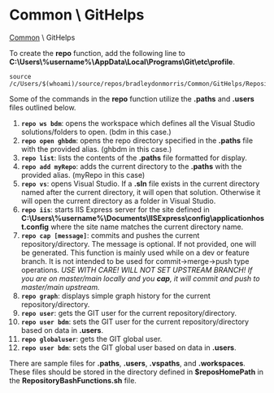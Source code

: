 # Common \ GitHelps

[Common](https://github.com/bradleydonmorris/Common) \ GitHelps

To create the **repo** function, add the following line to **C:\Users\\%username%\AppData\Local\Programs\Git\etc\profile**.

```shell
source /c/Users/$(whoami)/source/repos/bradleydonmorris/Common/GitHelps/RepositoryBashFunctions.sh
```

Some of the commands in the **repo** function utilize the **.paths** and **.users** files outlined below.
1. **`repo ws bdm`**: opens the workspace which defines all the Visual Studio solutions/folders to open. (bdm in this case.)
1. **`repo open ghbdm`**: opens the repo directory specified in the **.paths** file with the provided alias. (ghbdm in this case.)
2. **`repo list`**: lists the contents of the **.paths** file formatted for display.
3. **`repo add myRepo`**: adds the current directory to the **.paths** with the provided alias. (myRepo in this case)
4. **`repo vs`**: opens Visual Studio. If a **.sln** file exists in the current directory named after the current directory, it will open that solution. Otherwise it will open the current directory as a folder in Visual Studio.
5. **`repo iis`**: starts IIS Express server for the site defined in **C:\Users\\%username%\Documents\IISExpress\config\applicationhost.config** where the site name matches the current directory name.
6. **`repo cap [message]`**: commits and pushes the current repository/directory. The message is optional. If not provided, one will be generated. This function is mainly used while on a dev or feature branch. It is not intended to be used for commit->merge->push type operations.
   _USE WITH CARE! WILL NOT SET UPSTREAM BRANCH! If you are on master/main locally and you **cap**, it will commit and push to master/main upstream._
7. **`repo graph`**: displays simple graph history for the current repository/directory.
8. **`repo user`**: gets the GIT user for the current repository/directory.
9. **`repo user bdm`**: sets the GIT user for the current repository/directory based on data in **.users**.
10. **`repo globaluser`**: gets the GIT global user.
11. **`repo user bdm`**: sets the GIT global user based on data in **.users**.

There are sample files for **.paths**, **.users**, **.vspaths**, and **.workspaces**. These files should be stored in the directory defined in **$reposHomePath** in the **RepositoryBashFunctions.sh** file.

